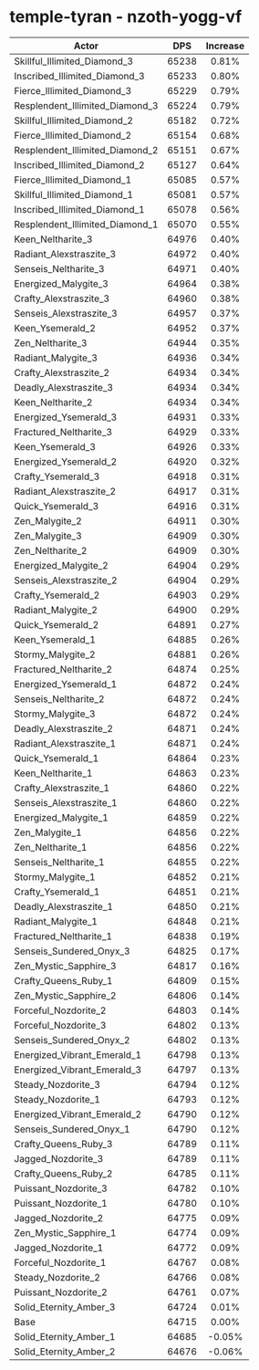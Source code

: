 # temple-tyran - nzoth-yogg-vf
| Actor | DPS | Increase |
|---|:---:|:---:|
|Skillful_Illimited_Diamond_3|65238|0.81%|
|Inscribed_Illimited_Diamond_3|65233|0.80%|
|Fierce_Illimited_Diamond_3|65229|0.79%|
|Resplendent_Illimited_Diamond_3|65224|0.79%|
|Skillful_Illimited_Diamond_2|65182|0.72%|
|Fierce_Illimited_Diamond_2|65154|0.68%|
|Resplendent_Illimited_Diamond_2|65151|0.67%|
|Inscribed_Illimited_Diamond_2|65127|0.64%|
|Fierce_Illimited_Diamond_1|65085|0.57%|
|Skillful_Illimited_Diamond_1|65081|0.57%|
|Inscribed_Illimited_Diamond_1|65078|0.56%|
|Resplendent_Illimited_Diamond_1|65070|0.55%|
|Keen_Neltharite_3|64976|0.40%|
|Radiant_Alexstraszite_3|64972|0.40%|
|Senseis_Neltharite_3|64971|0.40%|
|Energized_Malygite_3|64964|0.38%|
|Crafty_Alexstraszite_3|64960|0.38%|
|Senseis_Alexstraszite_3|64957|0.37%|
|Keen_Ysemerald_2|64952|0.37%|
|Zen_Neltharite_3|64944|0.35%|
|Radiant_Malygite_3|64936|0.34%|
|Crafty_Alexstraszite_2|64934|0.34%|
|Deadly_Alexstraszite_3|64934|0.34%|
|Keen_Neltharite_2|64934|0.34%|
|Energized_Ysemerald_3|64931|0.33%|
|Fractured_Neltharite_3|64929|0.33%|
|Keen_Ysemerald_3|64926|0.33%|
|Energized_Ysemerald_2|64920|0.32%|
|Crafty_Ysemerald_3|64918|0.31%|
|Radiant_Alexstraszite_2|64917|0.31%|
|Quick_Ysemerald_3|64916|0.31%|
|Zen_Malygite_2|64911|0.30%|
|Zen_Malygite_3|64909|0.30%|
|Zen_Neltharite_2|64909|0.30%|
|Energized_Malygite_2|64904|0.29%|
|Senseis_Alexstraszite_2|64904|0.29%|
|Crafty_Ysemerald_2|64903|0.29%|
|Radiant_Malygite_2|64900|0.29%|
|Quick_Ysemerald_2|64891|0.27%|
|Keen_Ysemerald_1|64885|0.26%|
|Stormy_Malygite_2|64881|0.26%|
|Fractured_Neltharite_2|64874|0.25%|
|Energized_Ysemerald_1|64872|0.24%|
|Senseis_Neltharite_2|64872|0.24%|
|Stormy_Malygite_3|64872|0.24%|
|Deadly_Alexstraszite_2|64871|0.24%|
|Radiant_Alexstraszite_1|64871|0.24%|
|Quick_Ysemerald_1|64864|0.23%|
|Keen_Neltharite_1|64863|0.23%|
|Crafty_Alexstraszite_1|64860|0.22%|
|Senseis_Alexstraszite_1|64860|0.22%|
|Energized_Malygite_1|64859|0.22%|
|Zen_Malygite_1|64856|0.22%|
|Zen_Neltharite_1|64856|0.22%|
|Senseis_Neltharite_1|64855|0.22%|
|Stormy_Malygite_1|64852|0.21%|
|Crafty_Ysemerald_1|64851|0.21%|
|Deadly_Alexstraszite_1|64850|0.21%|
|Radiant_Malygite_1|64848|0.21%|
|Fractured_Neltharite_1|64838|0.19%|
|Senseis_Sundered_Onyx_3|64825|0.17%|
|Zen_Mystic_Sapphire_3|64817|0.16%|
|Crafty_Queens_Ruby_1|64809|0.15%|
|Zen_Mystic_Sapphire_2|64806|0.14%|
|Forceful_Nozdorite_2|64803|0.14%|
|Forceful_Nozdorite_3|64802|0.13%|
|Senseis_Sundered_Onyx_2|64802|0.13%|
|Energized_Vibrant_Emerald_1|64798|0.13%|
|Energized_Vibrant_Emerald_3|64797|0.13%|
|Steady_Nozdorite_3|64794|0.12%|
|Steady_Nozdorite_1|64793|0.12%|
|Energized_Vibrant_Emerald_2|64790|0.12%|
|Senseis_Sundered_Onyx_1|64790|0.12%|
|Crafty_Queens_Ruby_3|64789|0.11%|
|Jagged_Nozdorite_3|64789|0.11%|
|Crafty_Queens_Ruby_2|64785|0.11%|
|Puissant_Nozdorite_3|64782|0.10%|
|Puissant_Nozdorite_1|64780|0.10%|
|Jagged_Nozdorite_2|64775|0.09%|
|Zen_Mystic_Sapphire_1|64774|0.09%|
|Jagged_Nozdorite_1|64772|0.09%|
|Forceful_Nozdorite_1|64767|0.08%|
|Steady_Nozdorite_2|64766|0.08%|
|Puissant_Nozdorite_2|64761|0.07%|
|Solid_Eternity_Amber_3|64724|0.01%|
|Base|64715|0.00%|
|Solid_Eternity_Amber_1|64685|-0.05%|
|Solid_Eternity_Amber_2|64676|-0.06%|
